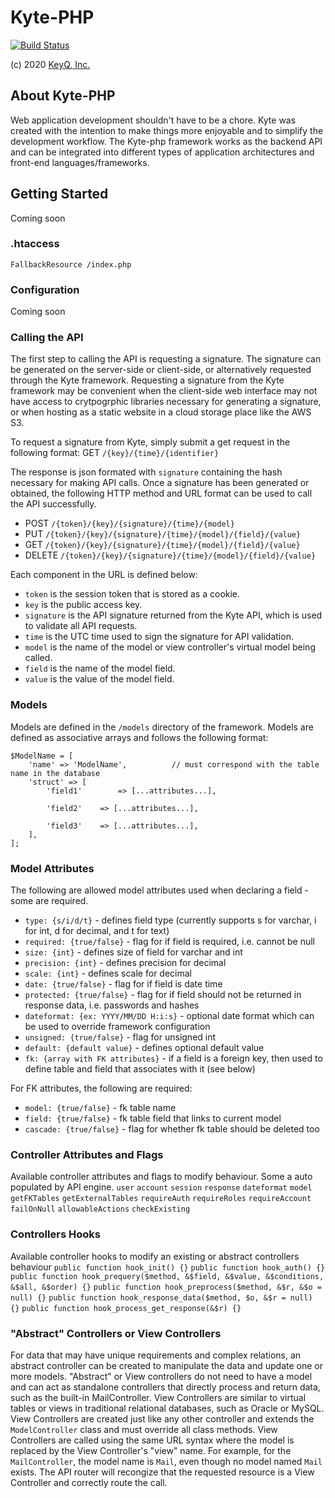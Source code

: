 # Kyte-PHP
[![Build Status](https://travis-ci.com/keyqcloud/kyte-php.svg?branch=master)](https://travis-ci.com/keyqcloud/kyte-php)

(c) 2020 [KeyQ, Inc.](https://www.keyq.cloud)

## About Kyte-PHP
Web application development shouldn't have to be a chore.  Kyte was created with the intention to make things more enjoyable and to simplify the development workflow.  The Kyte-php framework works as the backend API and can be integrated into different types of application architectures and front-end languages/frameworks.

## Getting Started
Coming soon

### .htaccess
`FallbackResource /index.php`

### Configuration
Coming soon

### Calling the API
The first step to calling the API is requesting a signature.  The signature can be generated on the server-side or client-side, or alternatively requested through the Kyte framework.  Requesting a signature from the Kyte framework may be convenient when the client-side web interface may not have access to crytpogrphic libraries necessary for generating a signature, or when hosting as a static website in a cloud storage place like the AWS S3.

To request a signature from Kyte, simply submit a get request in the following format:
GET      `/{key}/{time}/{identifier}`

The response is json formated with `signature` containing the hash necessary for making API calls.  Once a signature has been generated or obtained, the following HTTP method and URL format can be used to call the API successfully.
 * POST     `/{token}/{key}/{signature}/{time}/{model}`
 * PUT      `/{token}/{key}/{signature}/{time}/{model}/{field}/{value}`
 * GET      `/{token}/{key}/{signature}/{time}/{model}/{field}/{value}`
 * DELETE   `/{token}/{key}/{signature}/{time}/{model}/{field}/{value}`

Each component in the URL is defined below:
* `token` is the session token that is stored as a cookie.
* `key` is the public access key.
* `signature` is the API signature returned from the Kyte API, which is used to validate all API requests.
* `time` is the UTC time used to sign the signature for API validation.
* `model` is the name of the model or view controller's virtual model being called.
* `field` is the name of the model field.
* `value` is the value of the model field.

### Models
Models are defined in the `/models` directory of the framework.  Models are defined as associative arrays and follows the following format:
```
$ModelName = [
	'name' => 'ModelName',          // must correspond with the table name in the database
	'struct' => [
		'field1'		=> [...attributes...],

		'field2'	=> [...attributes...],

		'field3'	=> [...attributes...],
	],
];
```


### Model Attributes
The following are allowed model attributes used when declaring a field - some are required.

* `type: {s/i/d/t}` - defines field type (currently supports s for varchar, i for int, d for decimal, and t for text)
* `required: {true/false}` - flag for if field is required, i.e. cannot be null
* `size: {int}` - defines size of field for varchar and int
* `precision: {int}` - defines precision for decimal
* `scale: {int}` - defines scale for decimal
* `date: {true/false}` - flag for if field is date time
* `protected: {true/false}` - flag for if field should not be returned in response data, i.e. passwords and hashes
* `dateformat: {ex: YYYY/MM/DD H:i:s}` - optional date format which can be used to override framework configuration
* `unsigned: {true/false}` - flag for unsigned int
* `default: {default value}` - defines optional default value
* `fk: {array with FK attributes}` - if a field is a foreign key, then used to define table and field that associates with it (see below)

For FK attributes, the following are required:
* `model: {true/false}` - fk table name
* `field: {true/false}` - fk table field that links to current model
* `cascade: {true/false}` - flag for whether fk table should be deleted too

### Controller Attributes and Flags
Available controller attributes and flags to modify behaviour. Some a auto populated by API engine.
`user`
`account`
`session`
`response`
`dateformat`
`model`
`getFKTables`
`getExternalTables`
`requireAuth`
`requireRoles`
`requireAccount`
`failOnNull`
`allowableActions`
`checkExisting`

### Controllers Hooks
Available controller hooks to modify an existing or abstract controllers behaviour
`public function hook_init() {}`
`public function hook_auth() {}`
`public function hook_prequery($method, &$field, &$value, &$conditions, &$all, &$order) {}`
`public function hook_preprocess($method, &$r, &$o = null) {}`
`public function hook_response_data($method, $o, &$r = null) {}`
`public function hook_process_get_response(&$r) {}`

### "Abstract" Controllers or View Controllers
For data that may have unique requirements and complex relations, an abstract controller can be created to manipulate the data and update one or more models.  "Abstract" or View controllers do not need to have a model and can act as standalone controllers that directly process and return data, such as the built-in MailController.  View Controllers are similar to virtual tables or views in traditional relational databases, such as Oracle or MySQL.  View Controllers are created just like any other controller and extends the `ModelController` class and must override all class methods.  View Controllers are called using the same URL syntax where the model is replaced by the View Controller's "view" name.  For example, for the `MailController`, the model name is `Mail`, even though no model named `Mail` exists.  The API router will recongize that the requested resource is a View Controller and correctly route the call.
